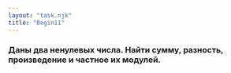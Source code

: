 ```yaml
---
layout: "task.njk"
title: "Begin11"
---
```


### Даны два ненулевых числа. Найти сумму, разность, произведение и частное их модулей.
